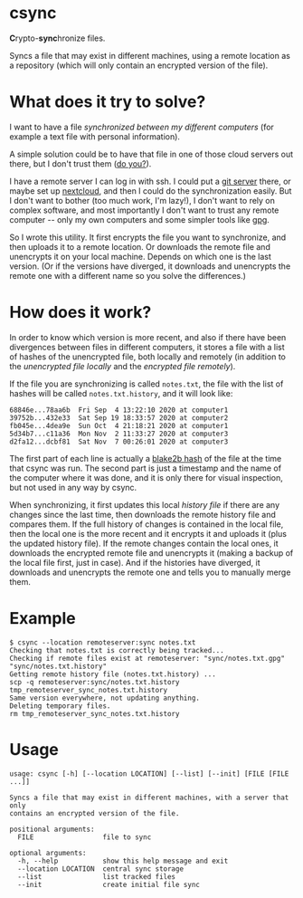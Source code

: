 # csync

**C**rypto-**sync**hronize files.

Syncs a file that may exist in different machines, using a remote
location as a repository (which will only contain an encrypted version
of the file).


# What does it try to solve?

I want to have a file *synchronized between my different computers*
(for example a text file with personal information).

A simple solution could be to have that file in one of those cloud
servers out there, but I don't trust them ([do
you?](https://en.wikipedia.org/wiki/Edward_Snowden#Revelations)).

I have a remote server I can log in with ssh. I could put a [git
server](https://git-scm.com/book/fa/v2/Git-on-the-Server-Setting-Up-the-Server)
there, or maybe set up [nextcloud](https://nextcloud.com/), and
then I could do the synchronization easily. But I don't want to bother
(too much work, I'm lazy!), I don't want to rely on complex software,
and most importantly I don't want to trust any remote computer -- only
my own computers and some simpler tools like [gpg](https://gnupg.org/).

So I wrote this utility. It first encrypts the file you want to
synchronize, and then uploads it to a remote location. Or downloads
the remote file and unencrypts it on your local machine. Depends on
which one is the last version. (Or if the versions have diverged, it
downloads and unencrypts the remote one with a different name so you
solve the differences.)


# How does it work?

In order to know which version is more recent, and also if there have
been divergences between files in different computers, it stores a
file with a list of hashes of the unencrypted file, both locally and
remotely (in addition to the *unencrypted file locally* and the
*encrypted file remotely*).

If the file you are synchronizing is called `notes.txt`, the file with
the list of hashes will be called `notes.txt.history`, and it will
look like:

```
68846e...78aa6b  Fri Sep  4 13:22:10 2020 at computer1
39752b...432e33  Sat Sep 19 18:33:57 2020 at computer2
fb045e...4dea9e  Sun Oct  4 21:18:21 2020 at computer1
5d34b7...c11a36  Mon Nov  2 11:33:27 2020 at computer3
d2fa12...dcbf81  Sat Nov  7 00:26:01 2020 at computer3
```

The first part of each line is actually a
[blake2b hash](https://en.wikipedia.org/wiki/BLAKE_(hash_function)#BLAKE2) of
the file at the time that csync was run. The second part is just a
timestamp and the name of the computer where it was done, and it is
only there for visual inspection, but not used in any way by csync.

When synchronizing, it first updates this local *history file* if
there are any changes since the last time, then downloads the remote
history file and compares them. If the full history of changes is
contained in the local file, then the local one is the more recent and
it encrypts it and uploads it (plus the updated history file). If the
remote changes contain the local ones, it downloads the encrypted
remote file and unencrypts it (making a backup of the local file
first, just in case). And if the histories have diverged, it downloads
and unencrypts the remote one and tells you to manually merge them.


# Example

```
$ csync --location remoteserver:sync notes.txt
Checking that notes.txt is correctly being tracked...
Checking if remote files exist at remoteserver: "sync/notes.txt.gpg" "sync/notes.txt.history"
Getting remote history file (notes.txt.history) ...
scp -q remoteserver:sync/notes.txt.history tmp_remoteserver_sync_notes.txt.history
Same version everywhere, not updating anything.
Deleting temporary files.
rm tmp_remoteserver_sync_notes.txt.history
```


# Usage

```
usage: csync [-h] [--location LOCATION] [--list] [--init] [FILE [FILE ...]]

Syncs a file that may exist in different machines, with a server that only
contains an encrypted version of the file.

positional arguments:
  FILE                 file to sync

optional arguments:
  -h, --help           show this help message and exit
  --location LOCATION  central sync storage
  --list               list tracked files
  --init               create initial file sync
```
